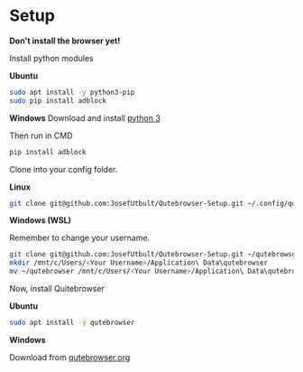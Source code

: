 # Setup

**Don't install the browser yet!**

Install python modules

**Ubuntu**
```bash
sudo apt install -y python3-pip
sudo pip install adblock
```

**Windows**
Download and install [python 3](https://www.python.org/downloads/)

Then run in CMD
```cmd
pip install adblock
```

Clone into your config folder.

**Linux**
```bash
git clone git@github.com:JosefUtbult/Qutebrowser-Setup.git ~/.config/qutebrowser/ --recurse-submodules
```

**Windows (WSL)**

Remember to change your username.
```bash
git clone git@github.com:JosefUtbult/Qutebrowser-Setup.git ~/qutebrowser --recurse-submodules
mkdir /mnt/c/Users/<Your Username>/Application\ Data\qutebrowser
mv ~/qutebrowser /mnt/c/Users/<Your Username>/Application\ Data\qutebrowser\config
```

Now, install Quitebrowser

**Ubuntu**
```bash
sudo apt install -y qutebrowser
```

**Windows**

Download from [qutebrowser.org](https://qutebrowser.org/doc/install.html)
